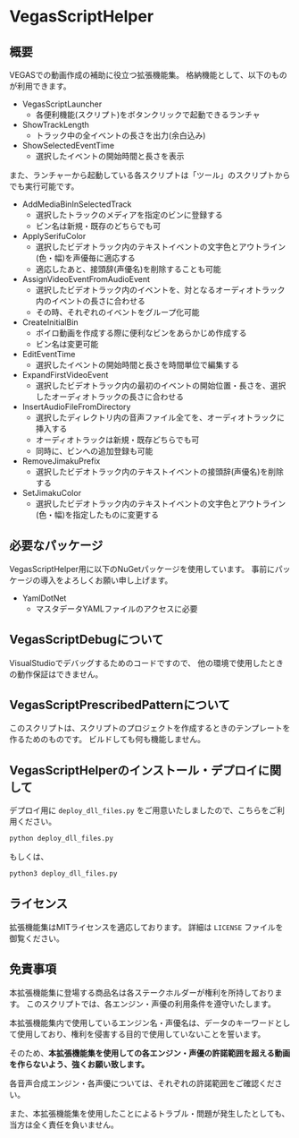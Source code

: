 # VegasScriptHelper

## 概要

VEGASでの動画作成の補助に役立つ拡張機能集。
格納機能として、以下のものが利用できます。

- VegasScriptLauncher
  - 各便利機能(スクリプト)をボタンクリックで起動できるランチャ
- ShowTrackLength
  - トラック中の全イベントの長さを出力(余白込み)
- ShowSelectedEventTime
  - 選択したイベントの開始時間と長さを表示

また、ランチャーから起動している各スクリプトは「ツール」のスクリプトからでも実行可能です。

- AddMediaBinInSelectedTrack
  - 選択したトラックのメディアを指定のビンに登録する
  - ビン名は新規・既存のどちらでも可
- ApplySerifuColor
  - 選択したビデオトラック内のテキストイベントの文字色とアウトライン(色・幅)を声優毎に適応する
  - 適応したあと、接頭辞(声優名)を削除することも可能
- AssignVideoEventFromAudioEvent
  - 選択したビデオトラック内のイベントを、対となるオーディオトラック内のイベントの長さに合わせる
  - その時、それぞれのイベントをグループ化可能
- CreateInitialBin
  - ボイロ動画を作成する際に便利なビンをあらかじめ作成する
  - ビン名は変更可能
- EditEventTime
  - 選択したイベントの開始時間と長さを時間単位で編集する
- ExpandFirstVideoEvent
  - 選択したビデオトラック内の最初のイベントの開始位置・長さを、選択したオーディオトラックの長さに合わせる
- InsertAudioFileFromDirectory
  - 選択したディレクトリ内の音声ファイル全てを、オーディオトラックに挿入する
  - オーディオトラックは新規・既存どちらでも可
  - 同時に、ビンへの追加登録も可能
- RemoveJimakuPrefix
  - 選択したビデオトラック内のテキストイベントの接頭辞(声優名)を削除する
- SetJimakuColor
  - 選択したビデオトラック内のテキストイベントの文字色とアウトライン(色・幅)を指定したものに変更する

## 必要なパッケージ

VegasScriptHelper用に以下のNuGetパッケージを使用しています。
事前にパッケージの導入をよろしくお願い申し上げます。

- YamlDotNet
  - マスタデータYAMLファイルのアクセスに必要

## VegasScriptDebugについて

VisualStudioでデバッグするためのコードですので、
他の環境で使用したときの動作保証はできません。

## VegasScriptPrescribedPatternについて

このスクリプトは、スクリプトのプロジェクトを作成するときのテンプレートを作るためのものです。
ビルドしても何も機能しません。

## VegasScriptHelperのインストール・デプロイに関して

デプロイ用に `deploy_dll_files.py` をご用意いたしましたので、こちらをご利用ください。

```bash
python deploy_dll_files.py
```

もしくは、

```bash
python3 deploy_dll_files.py
```

## ライセンス

拡張機能集はMITライセンスを適応しております。
詳細は `LICENSE` ファイルを御覧ください。

## 免責事項

本拡張機能集に登場する商品名は各ステークホルダーが権利を所持しております。
このスクリプトでは、各エンジン・声優の利用条件を遵守いたします。

本拡張機能集内で使用しているエンジン名・声優名は、データのキーワードとして使用しており、権利を侵害する目的で使用していないことを誓います。

そのため、**本拡張機能集を使用しての各エンジン・声優の許諾範囲を超える動画を作らないよう、強くお願い致します。**

各音声合成エンジン・各声優については、それぞれの許諾範囲をご確認ください。

また、本拡張機能集を使用したことによるトラブル・問題が発生したとしても、
当方は全く責任を負いません。
